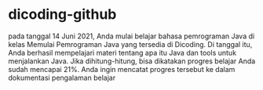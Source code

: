 # dicoding-github

 pada tanggal 14 Juni 2021, Anda mulai belajar bahasa pemrograman Java di kelas Memulai Pemrograman Java yang tersedia di Dicoding. Di tanggal itu, Anda berhasil mempelajari materi tentang apa itu Java dan tools untuk menjalankan Java. Jika dihitung-hitung, bisa dikatakan progres belajar Anda sudah mencapai 21%. Anda ingin mencatat progres tersebut ke dalam dokumentasi pengalaman belajar
